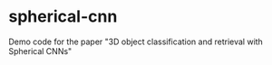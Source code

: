 # spherical-cnn
Demo code for the paper "3D object classification and retrieval with Spherical CNNs"
